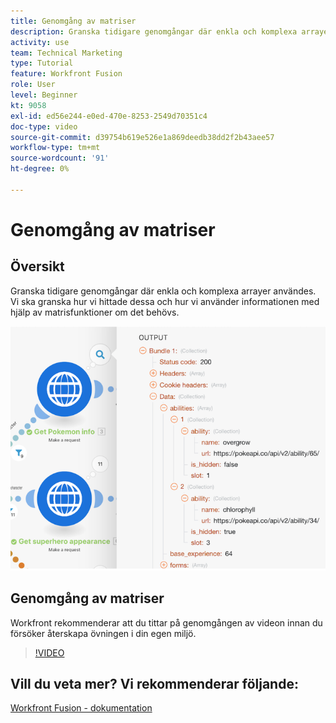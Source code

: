 ```yaml
---
title: Genomgång av matriser
description: Granska tidigare genomgångar där enkla och komplexa arrayer användes i [!DNL Adobe Workfront Fusion].
activity: use
team: Technical Marketing
type: Tutorial
feature: Workfront Fusion
role: User
level: Beginner
kt: 9058
exl-id: ed56e244-e0ed-470e-8253-2549d70351c4
doc-type: video
source-git-commit: d39754b619e526e1a869deedb38dd2f2b43aee57
workflow-type: tm+mt
source-wordcount: '91'
ht-degree: 0%

---
```


# Genomgång av matriser

## Översikt

Granska tidigare genomgångar där enkla och komplexa arrayer användes. Vi ska granska hur vi hittade dessa och hur vi använder informationen med hjälp av matrisfunktioner om det behövs.

![En bild av ett Fusion-scenario](assets/final-functional-bits-and-bobs-1.png)

## Genomgång av matriser

Workfront rekommenderar att du tittar på genomgången av videon innan du försöker återskapa övningen i din egen miljö.

>[!VIDEO](https://video.tv.adobe.com/v/335299/?quality=12)


## Vill du veta mer? Vi rekommenderar följande:

[Workfront Fusion - dokumentation](https://experienceleague.adobe.com/docs/workfront/using/adobe-workfront-fusion/workfront-fusion-2.html?lang=en)
